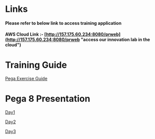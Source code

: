# Links

#### Please refer to below link to access training application 

#### AWS Cloud Link :- [http://157.175.60.234:8080/prweb](http://157.175.60.234:8080/prweb "access our innovation lab in the cloud")

# Training Guide

[Pega Exercise Guide](https://1drv.ms/w/s!AvVEPrDDwal9i9FNrMxfcmWYoF27sw?e=0Lap4M "Click here to view")

# Pega 8 Presentation
 [Day1](https://1drv.ms/p/s!AvVEPrDDwal9i88yEhEp0S-03p_p6Q?e=C91MRq "Click here to view")

 [Day2](https://1drv.ms/p/s!AvVEPrDDwal9i88zaChxhj7E-mneCA?e=p6omkx "Click here to view")
 
 [Day3](https://1drv.ms/p/s!AvVEPrDDwal9i884QQa--zAp1_qujg?e=Vocrb7 "Click here to view")
 